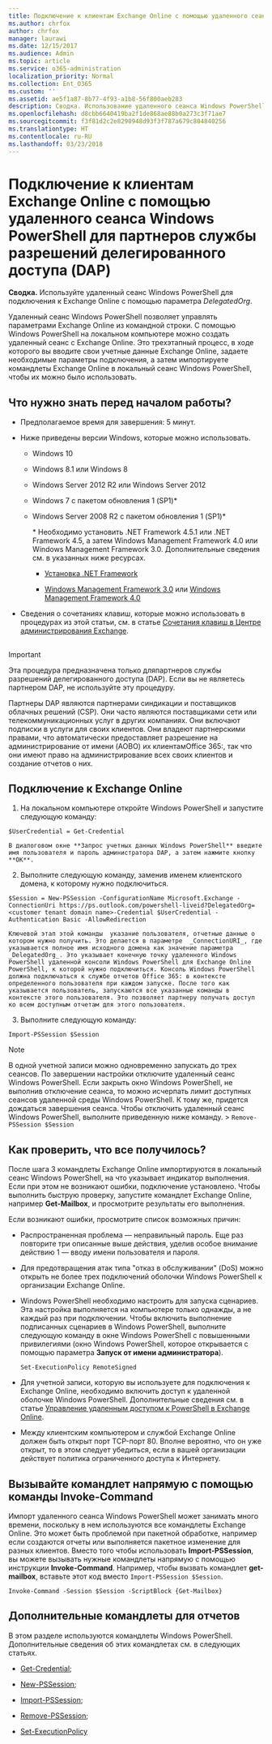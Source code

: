 ```yaml
---
title: Подключение к клиентам Exchange Online с помощью удаленного сеанса Windows PowerShell для партнеров службы разрешений делегированного доступа (DAP)
ms.author: chrfox
author: chrfox
manager: laurawi
ms.date: 12/15/2017
ms.audience: Admin
ms.topic: article
ms.service: o365-administration
localization_priority: Normal
ms.collection: Ent_O365
ms.custom: ''
ms.assetid: ae5f1a87-8b77-4f93-a1b8-56f800aeb283
description: Сводка. Использование удаленного сеанса Windows PowerShell для подключения к Exchange Online с помощью параметра DelegatedOrg.
ms.openlocfilehash: d8cbb6640419ba2f1de868ae88b0a273c3f71ae7
ms.sourcegitcommit: f3f81d2c2e8290948d93f3f787a679c804840256
ms.translationtype: HT
ms.contentlocale: ru-RU
ms.lasthandoff: 03/23/2018
---
```

# <a name="connect-to-exchange-online-tenants-with-remote-windows-powershell-for-delegated-access-permissions-dap-partners"></a>Подключение к клиентам Exchange Online с помощью удаленного сеанса Windows PowerShell для партнеров службы разрешений делегированного доступа (DAP)

 **Сводка.** Используйте удаленный сеанс Windows PowerShell для подключения к Exchange Online с помощью параметра _DelegatedOrg_.
  
Удаленный сеанс Windows PowerShell позволяет управлять параметрами Exchange Online из командной строки. С помощью Windows PowerShell на локальном компьютере можно создать удаленный сеанс с Exchange Online. Это трехэтапный процесс, в ходе которого вы вводите свои учетные данные Exchange Online, задаете необходимые параметры подключения, а затем импортируете командлеты Exchange Online в локальный сеанс Windows PowerShell, чтобы их можно было использовать.
  
## <a name="what-do-you-need-to-know-before-you-begin"></a>Что нужно знать перед началом работы?

- Предполагаемое время для завершения: 5 минут.
    
- Ниже приведены версии Windows, которые можно использовать.
    
  - Windows 10
    
  - Windows 8.1 или Windows 8
    
  - Windows Server 2012 R2 или Windows Server 2012
    
  - Windows 7 с пакетом обновления 1 (SP1)*
    
  - Windows Server 2008 R2 с пакетом обновления 1 (SP1)*
    
    \* Необходимо установить .NET Framework 4.5.1 или .NET Framework 4.5, а затем Windows Management Framework 4.0 или Windows Management Framework 3.0. Дополнительные сведения см. в указанных ниже ресурсах.
    
    - [Установка .NET Framework](https://go.microsoft.com/fwlink/p/?LinkId=257868)
    
    - [Windows Management Framework 3.0](https://go.microsoft.com/fwlink/p/?LinkId=272757) или [Windows Management Framework 4.0](https://go.microsoft.com/fwlink/p/?LinkId=391344)
    
- Сведения о сочетаниях клавиш, которые можно использовать в процедурах из этой статьи, см. в статье [Сочетания клавиш в Центре администрирования Exchange](https://go.microsoft.com/fwlink/p/?LinkId=534017).
    
## 

> [!IMPORTANT]
> Эта процедура предназначена только дляпартнеров службы разрешений делегированного доступа (DAP). Если вы не являетесь партнером DAP, не используйте эту процедуру. 
  
Партнеры DAP являются партнерами синдикации и поставщиков облачных решений (CSP). Они часто являются поставщиками сети или телекоммуникационных услуг в других компаниях. Они включают подписки в услуги для своих клиентов. Они владеют партнерскими правами, что автоматически предоставляет разрешение на администрирование от имени (AOBO) их клиентамOffice 365:, так что они имеют право на администрирование всех своих клиентов и создание отчетов о них.
  
## <a name="connect-to-exchange-online"></a>Подключение к Exchange Online

1. На локальном компьютере откройте Windows PowerShell и запустите следующую команду:
    
  ```
  $UserCredential = Get-Credential
  ```

    В диалоговом окне **Запрос учетных данных Windows PowerShell** введите имя пользователя и пароль администратора DAP, а затем нажмите кнопку **ОК**.
    
2. Выполните следующую команду, заменив  _<customer tenant domain name>_ именем клиентского домена, к которому нужно подключиться.
    
  ```
  $Session = New-PSSession -ConfigurationName Microsoft.Exchange -ConnectionUri https://ps.outlook.com/powershell-liveid?DelegatedOrg=<customer tenant domain name>-Credential $UserCredential -Authentication Basic -AllowRedirection
  ```

    Ключевой этап этой команды  указание пользователя, отчетные данные о котором нужно получить. Это делается в параметре  _ConnectionURI_, где указывается полное имя исходного домена как значение параметра  _DelegatedOrg_. Это указывает конечную точку удаленного Windows PowerShell удаленной консоли Windows PowerShell для Exchange Online PowerShell, к которой нужно подключиться. Консоль Windows PowerShell должна подключаться к службе отчетов Office 365: в контексте определенного пользователя при каждом запуске. После того как указывается пользователь, запускаются все указанные команды в контексте этого пользователя. Это позволяет партнеру получать доступ ко всем доступным отчетам для этого пользователя.
    
3. Выполните следующую команду:
    
  ```
  Import-PSSession $Session
  ```

> [!NOTE]
> В одной учетной записи можно одновременно запускать до трех сеансов. По завершении настройки отключите удаленный сеанс Windows PowerShell. Если закрыть окно Windows PowerShell, не выполнив отключение сеанса, то можно исчерпать лимит доступных сеансов удаленной среды Windows PowerShell. К тому же, придется дождаться завершения сеанса. Чтобы отключить удаленный сеанс Windows PowerShell, выполните приведенную ниже команду. >  `Remove-PSSession $Session`
  
## <a name="how-do-you-know-this-worked"></a>Как проверить, что все получилось?

После шага 3 командлеты Exchange Online импортируются в локальный сеанс Windows PowerShell, на что указывает индикатор выполнения. Если при этом не возникают ошибки, подключение установлено. Чтобы выполнить быструю проверку, запустите командлет Exchange Online, например **Get-Mailbox**, и просмотрите результаты его выполнения.
  
Если возникают ошибки, просмотрите список возможных причин:
  
- Распространенная проблема — неправильный пароль. Еще раз повторите три описанные выше действия, уделив особое внимание действию 1 — вводу имени пользователя и пароля.
    
- Для предотвращения атак типа "отказ в обслуживании" (DoS) можно открыть не более трех подключений оболочки Windows PowerShell к организации Exchange Online.
    
- Windows PowerShell необходимо настроить для запуска сценариев. Эта настройка выполняется на компьютере только однажды, а не каждый раз при подключении. Чтобы включить выполнение подписанных сценариев в Windows PowerShell, выполните следующую команду в окне Windows PowerShell с повышенными привилегиями (окно Windows PowerShell, которое открывается с помощью параметра **Запуск от имени администратора**).
    
  ```
  Set-ExecutionPolicy RemoteSigned
  ```

- Для учетной записи, которую вы используете для подключения к Exchange Online, необходимо включить доступ к удаленной оболочке Windows PowerShell. Дополнительные сведения см. в статье [Управление удаленным доступом к PowerShell в Exchange Online](https://go.microsoft.com/fwlink/p/?LinkId=534018).
    
- Между клиентским компьютером и службой Exchange Online должен быть открыт порт TCP-порт 80. Вполне вероятно, что он уже открыт, то в этом следует убедиться, если в вашей организации действует политика ограниченного доступа к Интернету.
    
## <a name="call-the-cmdlet-directly-with-invoke-command"></a>Вызывайте командлет напрямую с помощью команды Invoke-Command

Импорт удаленного сеанса Windows PowerShell может занимать много времени, поскольку в нем используются все командлеты Exchange Online. Это может быть проблемой при пакетной обработке, например если создаются отчеты или выполняется пакетное изменение для разных клиентов. Вместо того чтобы использовать **Import-PSSession**, вы можете вызывать нужные командлеты напрямую с помощью инструкции **Invoke-Command**. Например, чтобы вызвать командлет **get-mailbox**, вставьте этот код вместо `Import-PSSession $Session`.
  
```
Invoke-Command -Session $Session -ScriptBlock {Get-Mailbox}
```

## <a name="more-reporting-cmdlets"></a>Дополнительные командлеты для отчетов

В этом разделе используются командлеты Windows PowerShell. Дополнительные сведения об этих командлетах см. в следующих статьях.
  
- [Get-Credential](https://go.microsoft.com/fwlink/p/?LinkId=389618);
    
- [New-PSSession](https://go.microsoft.com/fwlink/p/?LinkId=389621);
    
- [Import-PSSession](https://go.microsoft.com/fwlink/p/?LinkId=389619);
    
- [Remove-PSSession](https://go.microsoft.com/fwlink/p/?LinkId=389620);
    
- [Set-ExecutionPolicy](https://go.microsoft.com/fwlink/p/?LinkId=389623)
    

